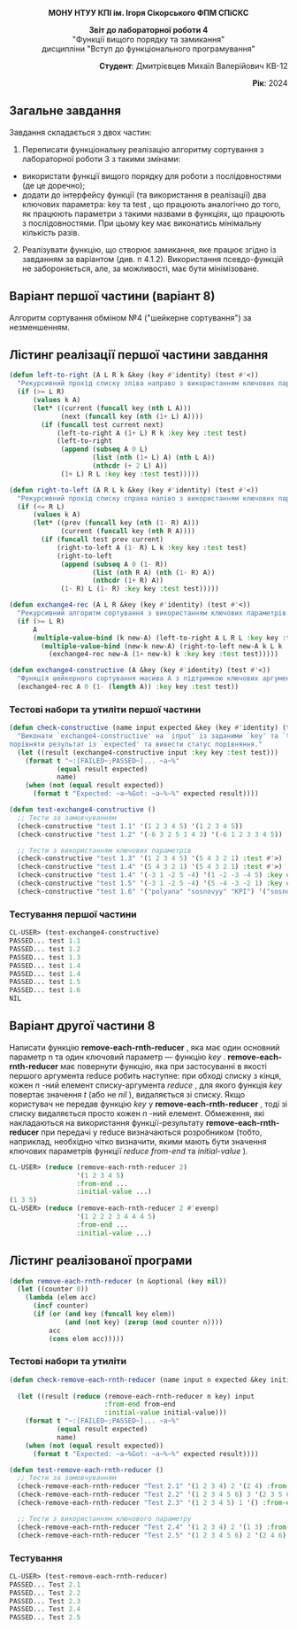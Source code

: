 <p align="center"><b>МОНУ НТУУ КПІ ім. Ігоря Сікорського ФПМ СПіСКС</b></p>
<p align="center">
<b>Звіт до лабораторної роботи 4</b><br/>
"Функції вищого порядку та замикання"<br/>
дисципліни "Вступ до функціонального програмування"
</p>

<p align="right"> 
<b>Студент</b>: 
 Дмитрієвцев Михаїл Валерійович КВ-12</p>

<p align="right"><b>Рік</b>: 2024</p>

## Загальне завдання
Завдання складається з двох частин:
1. Переписати функціональну реалізацію алгоритму сортування з лабораторної
роботи 3 з такими змінами:
- використати функції вищого порядку для роботи з послідовностями (де це
доречно);
- додати до інтерфейсу функції (та використання в реалізації) два ключових
параметра: key та test , що працюють аналогічно до того, як працюють
параметри з такими назвами в функціях, що працюють з послідовностями. При
цьому key має виконатись мінімальну кількість разів.
2. Реалізувати функцію, що створює замикання, яке працює згідно із завданням за
варіантом (див. п 4.1.2). Використання псевдо-функцій не забороняється, але, за
можливості, має бути мінімізоване.

## Варіант першої частини (варіант 8)
Алгоритм сортування обміном №4 ("шейкерне сортування") за незменшенням.
## Лістинг реалізації першої частини завдання
```lisp
(defun left-to-right (A L R k &key (key #'identity) (test #'<))
  "Рекурсивний прохід списку зліва направо з використанням ключових параметрів :key і :test."
  (if (>= L R)
      (values k A)
      (let* ((current (funcall key (nth L A)))
             (next (funcall key (nth (1+ L) A))))
        (if (funcall test current next)
            (left-to-right A (1+ L) R k :key key :test test)
            (left-to-right
             (append (subseq A 0 L)
                     (list (nth (1+ L) A) (nth L A))
                     (nthcdr (+ 2 L) A))
             (1+ L) R L :key key :test test)))))

(defun right-to-left (A R L k &key (key #'identity) (test #'<))
  "Рекурсивний прохід списку справа наліво з використанням ключових параметрів :key і :test."
  (if (<= R L)
      (values k A)
      (let* ((prev (funcall key (nth (1- R) A)))
             (current (funcall key (nth R A))))
        (if (funcall test prev current)
            (right-to-left A (1- R) L k :key key :test test)
            (right-to-left
             (append (subseq A 0 (1- R))
                     (list (nth R A) (nth (1- R) A))
                     (nthcdr (1+ R) A))
             (1- R) L (1- R) :key key :test test)))))

(defun exchange4-rec (A L R &key (key #'identity) (test #'<))
  "Рекурсивний алгоритм сортування з використанням ключових параметрів :key і :test."
  (if (>= L R)
      A
      (multiple-value-bind (k new-A) (left-to-right A L R L :key key :test test)
        (multiple-value-bind (new-k new-A) (right-to-left new-A k L k :key key :test test)
          (exchange4-rec new-A (1+ new-k) k :key key :test test)))))

(defun exchange4-constructive (A &key (key #'identity) (test #'<))
  "Функція шейкерного сортування масива A з підтримкою ключових аргументів :key і :test."
  (exchange4-rec A 0 (1- (length A)) :key key :test test))

```
### Тестові набори та утиліти першої частини
```lisp
(defun check-constructive (name input expected &key (key #'identity) (test #'<))
  "Виконати `exchange4-constructive' на `input' із заданими `key' та `test',  
порівняти результат із `expected' та вивести статус порівняння."
  (let ((result (exchange4-constructive input :key key :test test)))
    (format t "~:[FAILED~;PASSED~]... ~a~%"
            (equal result expected)
            name)
    (when (not (equal result expected))
      (format t "Expected: ~a~%Got: ~a~%~%" expected result))))

(defun test-exchange4-constructive ()
  ;; Тести за замовчуванням
  (check-constructive "test 1.1" '(1 2 3 4 5) '(1 2 3 4 5))
  (check-constructive "test 1.2" '(-6 3 2 5 1 4 3) '(-6 1 2 3 3 4 5))

  ;; Тести з використанням ключових параметрів
  (check-constructive "test 1.3" '(1 2 3 4 5) '(5 4 3 2 1) :test #'>)
  (check-constructive "test 1.4" '(5 4 3 2 1) '(5 4 3 2 1) :test #'>)
  (check-constructive "test 1.4" '(-3 1 -2 5 -4) '(1 -2 -3 -4 5) :key #'abs)
  (check-constructive "test 1.5" '(-3 1 -2 5 -4) '(5 -4 -3 -2 1) :key #'abs :test #'>)
  (check-constructive "test 1.6" '("polyana" "sosnovyy" "KPI") '("sosnovyy" "polyana" "KPI" ) :key #'length :test #'>))
```
### Тестування першої частини
```lisp
CL-USER> (test-exchange4-constructive)
PASSED... test 1.1
PASSED... test 1.2
PASSED... test 1.3
PASSED... test 1.4
PASSED... test 1.4
PASSED... test 1.5
PASSED... test 1.6
NIL
```
## Варіант другої частини 8
Написати функцію **remove-each-rnth-reducer** , яка має один основний параметр n та
один ключовий параметр — функцію *key* . **remove-each-rnth-reducer** має повернути
функцію, яка при застосуванні в якості першого аргумента reduce робить наступне: при
обході списку з кінця, кожен *n* -ний елемент списку-аргумента *reduce* , для якого
функція *key* повертає значення *t* (або не *nil* ), видаляється зі списку. Якщо
користувач не передав функцію *key* у **remove-each-rnth-reducer** , тоді зі списку
видаляється просто кожен *n* -ний елемент. Обмеження, які накладаються на
використання функції-результату **remove-each-rnth-reducer** при передачі у reduce
визначаються розробником (тобто, наприклад, необхідно чітко визначити, якими мають
бути значення ключових параметрів функції *reduce from-end* та *initial-value* ).
```lisp
CL-USER> (reduce (remove-each-rnth-reducer 2)
                 '(1 2 3 4 5)
                 :from-end ...
                 :initial-value ...)
(1 3 5)
CL-USER> (reduce (remove-each-rnth-reducer 2 #'evenp)
                 '(1 2 2 2 3 4 4 4 5)
                 :from-end ...
                 :initial-value ...)
```
## Лістинг реалізованої програми
```lisp
(defun remove-each-rnth-reducer (n &optional (key nil))
  (let ((counter 0))
    (lambda (elem acc)
      (incf counter)
      (if (or (and key (funcall key elem))  
              (and (not key) (zerop (mod counter n)))) 
          acc
          (cons elem acc)))))
```
### Тестові набори та утиліти
```lisp
(defun check-remove-each-rnth-reducer (name input n expected &key initial-value from-end  key)
  
  (let ((result (reduce (remove-each-rnth-reducer n key) input 
                        :from-end from-end 
                        :initial-value initial-value)))
    (format t "~:[FAILED~;PASSED~]... ~a~%"
            (equal result expected)
            name)
    (when (not (equal result expected))
      (format t "Expected: ~a~%Got: ~a~%~%" expected result))))

(defun test-remove-each-rnth-reducer ()
  ;; Тести за замовчуванням
  (check-remove-each-rnth-reducer "Test 2.1" '(1 2 3 4) 2 '(2 4) :from-end t :initial-value '())
  (check-remove-each-rnth-reducer "Test 2.2" '(1 2 3 4 5 6) 3 '(2 3 5 6) :from-end t :initial-value '())
  (check-remove-each-rnth-reducer "Test 2.3" '(1 2 3 4 5) 1 '() :from-end t :initial-value '())

  ;; Тести з використанням ключового параметру
  (check-remove-each-rnth-reducer "Test 2.4" '(1 2 3 4) 2 '(1 3) :from-end t :initial-value '() :key #'evenp)
  (check-remove-each-rnth-reducer "Test 2.5" '(1 2 3 4 5 6) 2 '(2 4 6) :from-end t :initial-value '() :key #'oddp))
```
### Тестування
```lisp
CL-USER> (test-remove-each-rnth-reducer)
PASSED... Test 2.1
PASSED... Test 2.2
PASSED... Test 2.3
PASSED... Test 2.4
PASSED... Test 2.5
```



